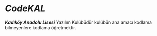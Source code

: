 # _CodeKAL_
**_Kadıköy Anadolu Lisesi_** Yazılım Kulübüdür kulübün ana amacı kodlama bilmeyenlere kodlama öğretmektir.
